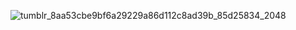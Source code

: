 ![tumblr_8aa53cbe9bf6a29229a86d112c8ad39b_85d25834_2048](https://github.com/user-attachments/assets/2f60e1b9-4648-498b-9e5b-87f0a5560fbe)

